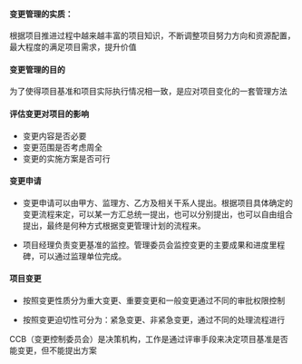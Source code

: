 

#### 变更管理的实质：

根据项目推进过程中越来越丰富的项目知识，不断调整项目努力方向和资源配置，最大程度的满足项目需求，提升价值

#### 变更管理的目的

为了使得项目基准和项目实际执行情况相一致，是应对项目变化的一套管理方法

#### 评估变更对项目的影响

- 变更内容是否必要
- 变更范围是否考虑周全
- 变更的实施方案是否可行

#### 变更申请

- 变更申请可以由甲方、监理方、乙方及相关干系人提出。根据项目具体确定的变更流程来定，可以某一方汇总统一提出，也可以分别提出，也可以自由组合提出，最终是何种方式根据变更管理计划的流程来。

- 项目经理负责变更基准的监控。管理委员会监控变更的主要成果和进度里程碑，可以通过监理单位完成。



#### 项目变更

- 按照变更性质分为重大变更、重要变更和一般变更通过不同的审批权限控制

- 按照变更迫切性可分为：紧急变更、非紧急变更，通过不同的处理流程进行



CCB（变更控制委员会）是决策机构，工作是通过评审手段来决定项目基准是否能变更，但不能提出方案